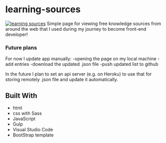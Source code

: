 # learning-sources
<a href="https://johnflowerbouquet.github.io/learning-sources/dist/index.html"><img src="https://github.com/JohnFlowerBouquet/JohnFlowerBouquet.github.io/blob/master/img/projects/project3.jpg" title="learning-sources" alt="learning sources"></a>
Simple page for viewing free knowledge sources from around the web that I used during my journey to become front-end developer!

### Future plans
For now I update app manually:
-opening the page on my local machine
-add entries
-download the updated .json file
-push updated list to github

In the future I plan to set an api server (e.g. on Heroku) to use that for storing remotely .json file and update it automatically.

## Built With
* html
* css with Sass
* JavaScript
* Gulp
* Visual Studio Code
* BootStrap <a src="https://bootswatch.com/solar/?optionsRadios=option1">template</a>
